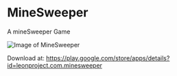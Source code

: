 # MineSweeper
A mineSweeper Game

![Image of MineSweeper](https://lh3.googleusercontent.com/k82ZIN9hREQgxgmOMkFc4gzY_BGJkJ5Ys4ziM7cjGt7QBU2hyUcdU-ST3lPhIVzp8A=h310)

Download at: https://play.google.com/store/apps/details?id=leonproject.com.minesweeper
